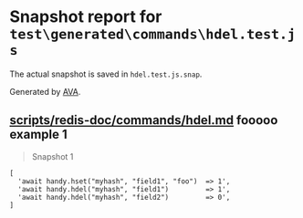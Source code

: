 # Snapshot report for `test\generated\commands\hdel.test.js`

The actual snapshot is saved in `hdel.test.js.snap`.

Generated by [AVA](https://ava.li).

## [scripts/redis-doc/commands/hdel.md](../../../../scripts/redis-doc/commands/hdel.md) fooooo example 1

> Snapshot 1

    [
      'await handy.hset("myhash", "field1", "foo")  => 1',
      'await handy.hdel("myhash", "field1")         => 1',
      'await handy.hdel("myhash", "field2")         => 0',
    ]

